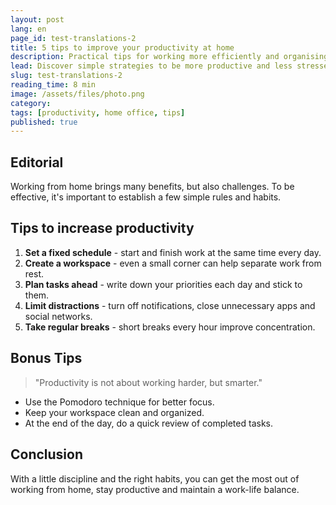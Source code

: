 ```yaml
---
layout: post
lang: en
page_id: test-translations-2
title: 5 tips to improve your productivity at home
description: Practical tips for working more efficiently and organising your time when working from home.
lead: Discover simple strategies to be more productive and less stressed in the home office.
slug: test-translations-2
reading_time: 8 min
image: /assets/files/photo.png
category: 
tags: [productivity, home office, tips]
published: true
---
```


## Editorial

Working from home brings many benefits, but also challenges. To be effective, it's important to establish a few simple rules and habits.

## Tips to increase productivity

1. **Set a fixed schedule** - start and finish work at the same time every day.  
2. **Create a workspace** - even a small corner can help separate work from rest.  
3. **Plan tasks ahead** - write down your priorities each day and stick to them.  
4. **Limit distractions** - turn off notifications, close unnecessary apps and social networks.
5. **Take regular breaks** - short breaks every hour improve concentration.

## Bonus Tips

> "Productivity is not about working harder, but smarter."

- Use the Pomodoro technique for better focus.  
- Keep your workspace clean and organized.  
- At the end of the day, do a quick review of completed tasks.

## Conclusion

With a little discipline and the right habits, you can get the most out of working from home, stay productive and maintain a work-life balance.